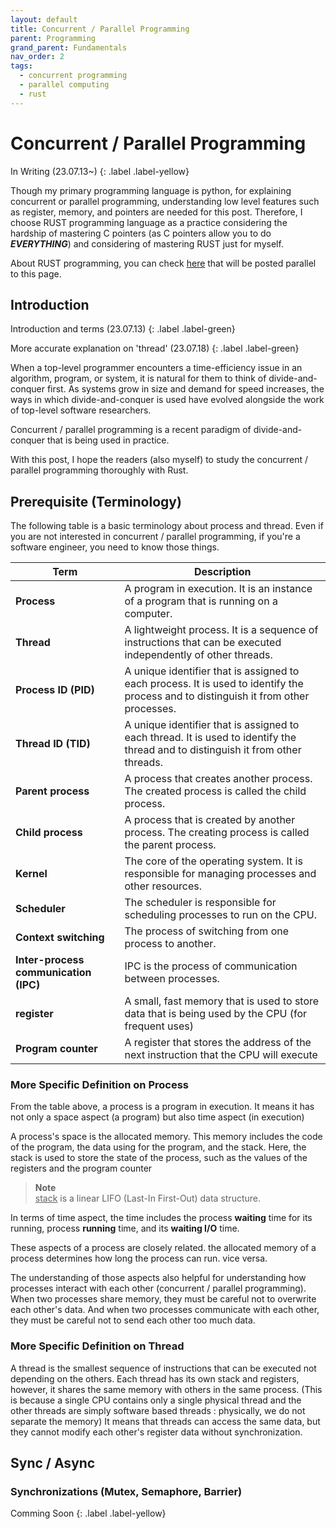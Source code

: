 ```yaml
---
layout: default
title: Concurrent / Parallel Programming
parent: Programming
grand_parent: Fundamentals
nav_order: 2
tags: 
  - concurrent programming
  - parallel computing
  - rust
---
```


# Concurrent / Parallel Programming  

In Writing (23.07.13~)
{: .label .label-yellow}

Though my primary programming language is python, for explaining concurrent or parallel programming, understanding low level features such as register, memory, and pointers are needed for this post. Therefore, I choose RUST programming language as a practice considering the hardship of mastering C pointers (as C pointers allow you to do ***EVERYTHING***) and considering of mastering RUST just for myself.

About RUST programming, you can check [here](https://sangdo-han.github.io/docs/fundamentals/programming/concurrent-programming) that will be posted parallel to this page.

## Introduction

Introduction and terms (23.07.13)
{: .label .label-green}

More accurate explanation on 'thread' (23.07.18)
{: .label .label-green}

When a top-level programmer encounters a time-efficiency issue in an algorithm, program, or system, it is natural for them to think of divide-and-conquer first. As systems grow in size and demand for speed increases, the ways in which divide-and-conquer is used have evolved alongside the work of top-level software researchers.

Concurrent / parallel programming is a recent paradigm of divide-and-conquer that is being used in practice.

With this post, I hope the readers (also myself) to study the concurrent / parallel programming thoroughly with Rust.

## Prerequisite (Terminology)

The following table is a basic terminology about process and thread. Even if you are not interested in concurrent / parallel programming, if you're a software engineer, you need to know those things.

| Term | Description |
|---|---|
| **Process** | A program in execution. It is an instance of a program that is running on a computer. |
| **Thread** | A lightweight process. It is a sequence of instructions that can be executed independently of other threads. |
| **Process ID (PID)** | A unique identifier that is assigned to each process. It is used to identify the process and to distinguish it from other processes. |
| **Thread ID (TID)** | A unique identifier that is assigned to each thread. It is used to identify the thread and to distinguish it from other threads. |
| **Parent process** | A process that creates another process. The created process is called the child process. |
| **Child process** | A process that is created by another process. The creating process is called the parent process. |
| **Kernel** | The core of the operating system. It is responsible for managing processes and other resources. |
| **Scheduler** | The scheduler is responsible for scheduling processes to run on the CPU. |
| **Context switching** | The process of switching from one process to another. |
| **Inter-process communication (IPC)** | IPC is the process of communication between processes. |
| **register** | A small, fast memory that is used to store data that is being used by the CPU (for frequent uses)|
| **Program counter** | A register that stores the address of the next instruction that the CPU will execute |   

### More Specific Definition on Process
From the table above, a process is a program in execution. It means it has not only a space aspect (a program) but also time aspect (in execution)

A process's space is the allocated memory. This memory includes the code of the program, the data using for the program, and the stack. Here, the stack is used to store the state of the process, such as the values of the registers and the program counter

> **Note**  
 <u>stack</u> is a linear LIFO (Last-In First-Out) data structure.

In terms of time aspect, the time includes the process **waiting** time for its running, process **running** time, and its **waiting I/O** time.

These aspects of a process are closely related. the allocated memory of a process determines how long the process can run. vice versa.

The understanding of those aspects also helpful for understanding how processes interact with each other (concurrent / parallel programming). When two processes share memory, they must be careful not to overwrite each other's data. And when two processes communicate with each other, they must be careful not to send each other too much data.

### More Specific Definition on Thread

A thread is the smallest sequence of instructions that can be executed not depending on the others. Each thread has its own stack and registers, however, it shares the same memory with others in the same process. (This is because a single CPU contains only a single physical thread and the other threads are simply software based threads : physically, we do not separate the memory) It means that threads can access the same data, but they cannot modify each other's register data without synchronization.

## Sync / Async

### Synchronizations (Mutex, Semaphore, Barrier)
Comming Soon
{: .label .label-yellow}
